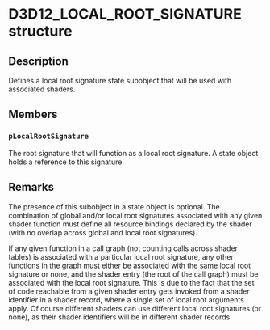 # D3D12_LOCAL_ROOT_SIGNATURE structure

## Description

Defines a local root signature state subobject that will be used with associated shaders.

## Members

### `pLocalRootSignature`

The root signature that will function as a local root signature. A state object holds a reference to this signature.

## Remarks

The presence of this subobject in a state object is optional. The combination of global and/or local root signatures associated with any given shader function must define all resource bindings declared by the shader (with no overlap across global and local root signatures).

If any given function in a call graph (not counting calls across shader tables) is associated with a particular local root signature, any other functions in the graph must either be associated with the same local root signature or none, and the shader entry (the root of the call graph) must be associated with the local root signature. This is due to the fact that the set of code reachable from a given shader entry gets invoked from a shader identifier in a shader record, where a single set of local root arguments apply. Of course different shaders can use different local root signatures (or none), as their shader identifiers will be in different shader records.